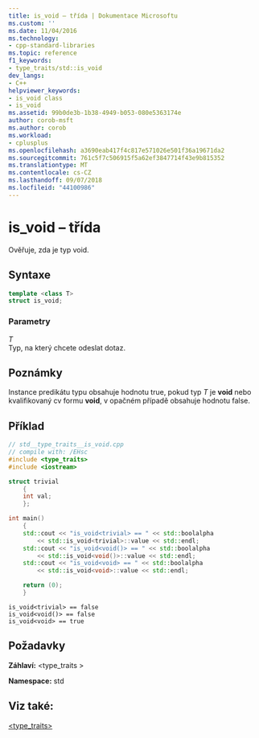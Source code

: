 ```yaml
---
title: is_void – třída | Dokumentace Microsoftu
ms.custom: ''
ms.date: 11/04/2016
ms.technology:
- cpp-standard-libraries
ms.topic: reference
f1_keywords:
- type_traits/std::is_void
dev_langs:
- C++
helpviewer_keywords:
- is_void class
- is_void
ms.assetid: 99b0de3b-1b38-4949-b053-080e5363174e
author: corob-msft
ms.author: corob
ms.workload:
- cplusplus
ms.openlocfilehash: a3690eab417f4c817e571026e501f36a19671da2
ms.sourcegitcommit: 761c5f7c506915f5a62ef3847714f43e9b815352
ms.translationtype: MT
ms.contentlocale: cs-CZ
ms.lasthandoff: 09/07/2018
ms.locfileid: "44100986"
---
```

# <a name="isvoid-class"></a>is_void – třída

Ověřuje, zda je typ void.

## <a name="syntax"></a>Syntaxe

```cpp
template <class T>
struct is_void;
```

### <a name="parameters"></a>Parametry

*T*<br/>
Typ, na který chcete odeslat dotaz.

## <a name="remarks"></a>Poznámky

Instance predikátu typu obsahuje hodnotu true, pokud typ *T* je **void** nebo kvalifikovaný cv formu **void**, v opačném případě obsahuje hodnotu false.

## <a name="example"></a>Příklad

```cpp
// std__type_traits__is_void.cpp
// compile with: /EHsc
#include <type_traits>
#include <iostream>

struct trivial
    {
    int val;
    };

int main()
    {
    std::cout << "is_void<trivial> == " << std::boolalpha
        << std::is_void<trivial>::value << std::endl;
    std::cout << "is_void<void()> == " << std::boolalpha
        << std::is_void<void()>::value << std::endl;
    std::cout << "is_void<void> == " << std::boolalpha
        << std::is_void<void>::value << std::endl;

    return (0);
    }

```

```Output
is_void<trivial> == false
is_void<void()> == false
is_void<void> == true
```

## <a name="requirements"></a>Požadavky

**Záhlaví:** \<type_traits >

**Namespace:** std

## <a name="see-also"></a>Viz také:

[<type_traits>](../standard-library/type-traits.md)<br/>
